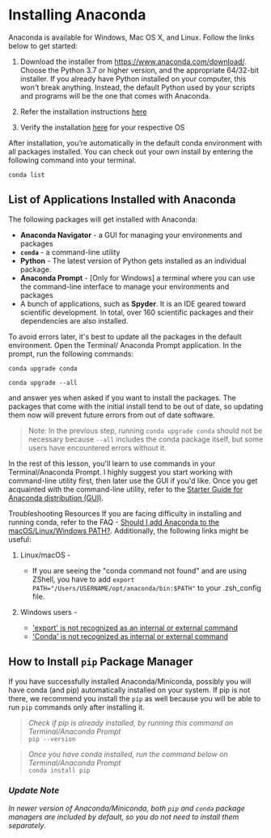 # Installing Anaconda
Anaconda is available for Windows, Mac OS X, and Linux. Follow the links below to get started:

1. Download the installer from https://www.anaconda.com/download/. Choose the Python 3.7 or higher 
version, and the appropriate 64/32-bit installer. If you already have Python installed on your 
computer, this won't break anything. Instead, the default Python used by your scripts and programs
will be the one that comes with Anaconda.

2. Refer the installation instructions [here][1]
3. Verify the installation [here][2] for your respective OS

After installation, you’re automatically in the default conda environment with all packages installed.
You can check out your own install by entering the following command into your terminal.

```conda list```

## List of Applications Installed with Anaconda
The following packages will get installed with Anaconda:

* **Anaconda Navigator** - a GUI for managing your environments and packages
* **```conda```** - a command-line utility
* **Python** - The latest version of Python gets installed as an individual package.
* **Anaconda Prompt** - [Only for Windows] a terminal where you can use the command-line 
interface to manage your environments and packages
* A bunch of applications, such as **Spyder**. It is an IDE geared toward scientific 
development. In total, over 160 scientific packages and their dependencies are also installed.

To avoid errors later, it's best to update all the packages in the default environment. 
Open the Terminal/ Anaconda Prompt application. In the prompt, run the following commands:

```conda upgrade conda``` <br>

```conda upgrade --all```

and answer yes when asked if you want to install the packages. The packages that come with 
the initial install tend to be out of date, so updating them now will prevent future errors 
from out of date software.

> Note: In the previous step, running ```conda upgrade conda``` should not be necessary because ```--all``` 
includes the conda package itself, but some users have encountered errors without it.

In the rest of this lesson, you'll learn to use commands in your Terminal/Anaconda Prompt. 
I highly suggest you start working with command-line utility first, then later use the GUI if 
you'd like. Once you get acquainted with the command-line utility, refer to the [Starter Guide 
for Anaconda distribution (GUI)][3].

Troubleshooting Resources
If you are facing difficulty in installing and running conda, refer to the FAQ - [Should I add 
Anaconda to the macOS/Linux/Windows PATH?][4]. Additionally, the following links might be useful:

1. Linux/macOS -

    * If you are seeing the "conda command not found" and are using ZShell, you have to add ```export 
    PATH="/Users/USERNAME/opt/anaconda/bin:$PATH"``` to your .zsh_config file.

2. Windows users -

      * ['export' is not recognized as an internal or external command][5]
      * ['Conda' is not recognized as internal or external command][6]

## How to Install ```pip``` Package Manager
If you have successfully installed Anaconda/Miniconda, possibly you will have conda (and pip) 
automatically installed on your system. If pip is not there, we recommend you install the ```pip``` 
as well because you will be able to run ```pip``` commands only after installing it.

> *Check if pip is already installed, by running this command on Terminal/Anaconda Prompt* <br>
```pip --version```

> *Once you have conda installed, run the command below on Terminal/Anaconda Prompt* <br>
```conda install pip```


### *Update Note*
*In newer version of Anaconda/Miniconda, both ```pip``` and ```conda``` package managers are included by default, 
so you do not need to install them separately*.





[1]:https://docs.anaconda.com/anaconda/install/
[2]:https://docs.anaconda.com/anaconda/install/verify-install/
[3]:https://docs.anaconda.com/_downloads/9ee215ff15fde24bf01791d719084950/Anaconda-Starter-Guide.pdf
[4]:https://docs.anaconda.com/anaconda/user-guide/faq/
[5]:https://stackoverflow.com/questions/26368306/export-is-not-recognized-as-an-internal-or-external-command
[6]:https://stackoverflow.com/questions/44515769/conda-is-not-recognized-as-internal-or-external-command



